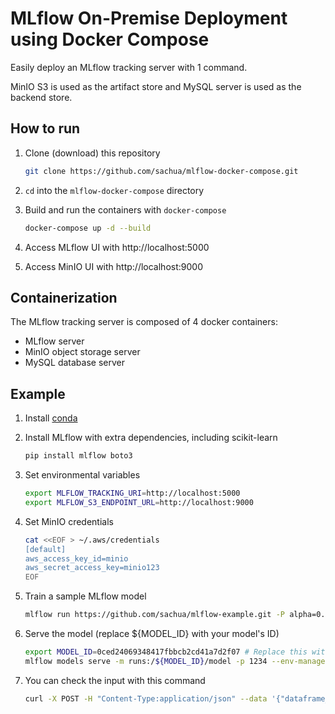# MLflow On-Premise Deployment using Docker Compose

Easily deploy an MLflow tracking server with 1 command.

MinIO S3 is used as the artifact store and MySQL server is used as the backend store.

## How to run

1. Clone (download) this repository

   ```bash
   git clone https://github.com/sachua/mlflow-docker-compose.git
   ```

2. `cd` into the `mlflow-docker-compose` directory

3. Build and run the containers with `docker-compose`

   ```bash
   docker-compose up -d --build
   ```

4. Access MLflow UI with http://localhost:5000

5. Access MinIO UI with http://localhost:9000

## Containerization

The MLflow tracking server is composed of 4 docker containers:

- MLflow server
- MinIO object storage server
- MySQL database server

## Example

1. Install [conda](https://conda.io/projects/conda/en/latest/user-guide/install/index.html)

2. Install MLflow with extra dependencies, including scikit-learn

   ```bash
   pip install mlflow boto3
   ```

3. Set environmental variables

   ```bash
   export MLFLOW_TRACKING_URI=http://localhost:5000
   export MLFLOW_S3_ENDPOINT_URL=http://localhost:9000
   ```

4. Set MinIO credentials

   ```bash
   cat <<EOF > ~/.aws/credentials
   [default]
   aws_access_key_id=minio
   aws_secret_access_key=minio123
   EOF
   ```

5. Train a sample MLflow model

   ```bash
   mlflow run https://github.com/sachua/mlflow-example.git -P alpha=0.42
   ```

6. Serve the model (replace ${MODEL_ID} with your model's ID)

   ```bash
   export MODEL_ID=0ced24069348417fbbcb2cd41a7d2f07 # Replace this with your model's ID
   mlflow models serve -m runs:/${MODEL_ID}/model -p 1234 --env-manager conda
   ```

7. You can check the input with this command
   ```bash
   curl -X POST -H "Content-Type:application/json" --data '{"dataframe_split":{"columns":["fixed acidity", "volatile acidity", "citric acid", "residual sugar", "chlorides", "free sulfur dioxide", "total sulfur dioxide", "density", "pH", "sulphates", "alcohol"],"data":[[6.2, 0.66, 0.48, 1.2, 0.029, 29, 75, 0.98, 3.33, 0.39, 12.8]]}}' http://127.0.0.1:1234/invocations
   ```
